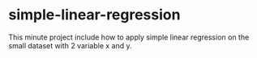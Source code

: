 # simple-linear-regression
This minute project include how to apply simple linear regression on the small dataset with 2 variable x and y. 
